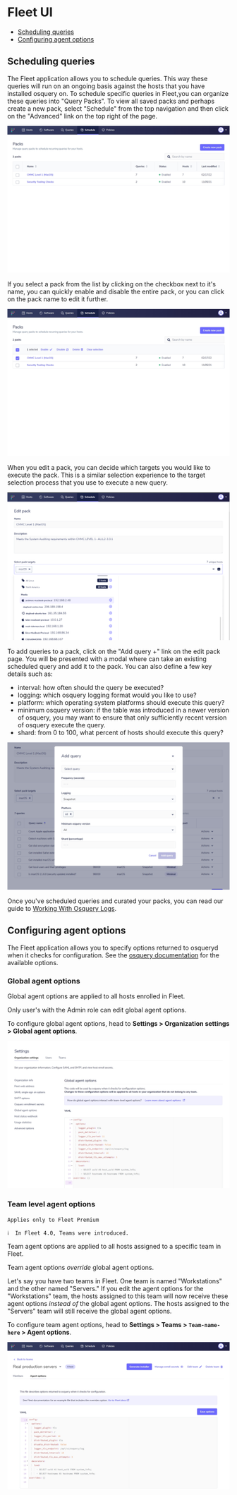 # Fleet UI
- [Scheduling queries](#scheduling-queries)
- [Configuring agent options](#configuring-agent-options)

## Scheduling queries

The Fleet application allows you to schedule queries. This way these queries will run on an ongoing basis against the hosts that you have installed osquery on. To schedule specific queries in Fleet,you can organize these queries into "Query Packs". To view all saved packs and perhaps create
a new pack, select "Schedule" from the top navigation and then click on the "Advanced" link on the
top right of the page.

![Manage Packs](https://raw.githubusercontent.com/fleetdm/fleet/main/docs/images/manage-packs.png)

If you select a pack from the list by clicking on the checkbox next to it's name, you can quickly
enable and disable the entire pack, or you can click on the pack name to edit it further.

![Manage Packs With Pack Selected](https://raw.githubusercontent.com/fleetdm/fleet/main/docs/images/manage-packs-with-pack-selected.png)

When you edit a pack, you can decide which targets you would like to execute the pack. This is a similar selection experience to the target selection process that you use to execute a new query.

![Edit Pack Targets](https://raw.githubusercontent.com/fleetdm/fleet/main/docs/images/edit-pack-targets.png)

To add queries to a pack, click on the "Add query +" link on the edit pack page. You will be
presented with a modal where can take an existing scheduled query and add it to the pack. You can also define a
few key details such as:

- interval: how often should the query be executed?
- logging: which osquery logging format would you like to use?
- platform: which operating system platforms should execute this query?
- minimum osquery version: if the table was introduced in a newer version of osquery, you may want to ensure that only sufficiently recent version of osquery execute the query.
- shard: from 0 to 100, what percent of hosts should execute this query?

![Schedule Query Modal](https://raw.githubusercontent.com/fleetdm/fleet/main/docs/images/schedule-query-modal.png)


Once you've scheduled queries and curated your packs, you can read our guide to [Working With Osquery Logs](../01-Using-Fleet/05-Osquery-logs.md).

## Configuring agent options

The Fleet application allows you to specify options returned to osqueryd when it checks for configuration. See the [osquery documentation](https://osquery.readthedocs.io/en/stable/deployment/configuration/#options) for the available options.

### Global agent options

Global agent options are applied to all hosts enrolled in Fleet.

Only user's with the Admin role can edit global agent options.

To configure global agent options, head to **Settings > Organization settings > Global agent options**.

![Global agent options](https://raw.githubusercontent.com/fleetdm/fleet/main/docs/images/global-agent-options.png)

### Team level agent options

`Applies only to Fleet Premium`

```
ℹ️  In Fleet 4.0, Teams were introduced.
```

Team agent options are applied to all hosts assigned to a specific team in Fleet.

Team agent options *override* global agent options.

Let's say you have two teams in Fleet. One team is named "Workstations" and the other named "Servers." If you edit the agent options for the "Workstations" team, the hosts assigned to this team will now receive these agent options *instead of* the global agent options. The hosts assigned to the "Servers" team will still receive the global agent options.

To configure team agent options, head to **Settings > Teams > `Team-name-here` > Agent options**.

![Team agent options](https://raw.githubusercontent.com/fleetdm/fleet/main/docs/images/team-agent-options.png)

<meta name="title" value="Fleet UI">
